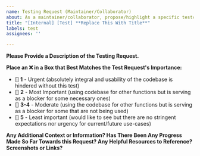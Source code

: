 ```yaml
---
name: Testing Request (Maintainer/Collaborator)
about: As a maintainer/collaborator, propose/highlight a specific testcase and/or enhancement to the existing tests for this project
title: "[Internal] [Test] **Replace This With Title**"
labels: test
assignees: ''

---
```


**Please Provide a Description of the Testing Request.**

**Place an :x: in a Box that Best Matches the Test Request's Importance:**
* [] **1** - Urgent (absolutely integral and usability of the codebase is hindered without this test)
* [] **2** - Most Important (using codebase for other functions but is serving as a blocker for some necessary ones)
* [] **3-4** - Moderate (using the codebase for other functions but is serving as a blocker for some that are not being used)
* [] **5** - Least important (would like to see but there are no stringent expectations nor urgency for current/future use-cases)&nbsp;

**Any Additional Context or Information? Has There Been Any Progress Made So Far Towards this Request? Any Helpful Resources to Reference? Screenshots or Links?**
